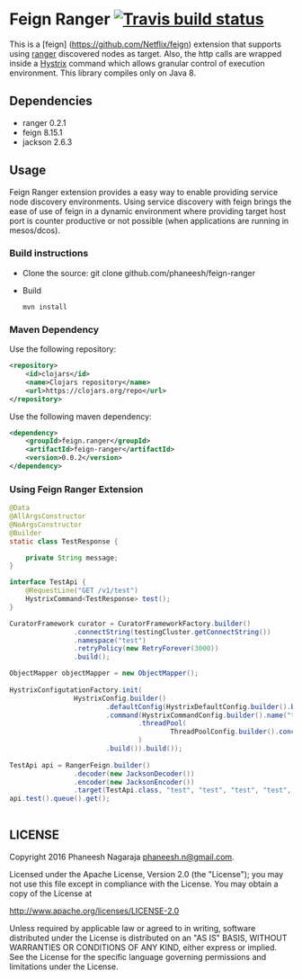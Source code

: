 # Feign Ranger [![Travis build status](https://travis-ci.org/phaneesh/feign-ranger.svg?branch=master)](https://travis-ci.org/phaneesh/feign-ranger)

This is a [feign] (https://github.com/Netflix/feign) extension that supports using [ranger](https://github.com/flipkart-incubator/ranger) discovered nodes as target.
Also, the http calls are wrapped inside a [Hystrix](https://github.com/Netflix/Hystrix) command which allows granular control of execution environment. 
This library compiles only on Java 8.
 
## Dependencies
* ranger 0.2.1  
* feign 8.15.1
* jackson 2.6.3

## Usage
Feign Ranger extension provides a easy way to enable providing service node discovery environments. Using service discovery with feign 
brings the ease of use of feign in a dynamic environment where providing target host port is counter productive or not possible (when applications are running in mesos/dcos). 
 
### Build instructions
  - Clone the source:
        git clone github.com/phaneesh/feign-ranger

  - Build

        mvn install

### Maven Dependency
Use the following repository:
```xml
<repository>
    <id>clojars</id>
    <name>Clojars repository</name>
    <url>https://clojars.org/repo</url>
</repository>
```
Use the following maven dependency:
```xml
<dependency>
    <groupId>feign.ranger</groupId>
    <artifactId>feign-ranger</artifactId>
    <version>0.0.2</version>
</dependency>
```

### Using Feign Ranger Extension
```java
@Data
@AllArgsConstructor
@NoArgsConstructor
@Builder
static class TestResponse {

    private String message;
}

interface TestApi {
    @RequestLine("GET /v1/test")
    HystrixCommand<TestResponse> test();
}

CuratorFramework curator = CuratorFrameworkFactory.builder()
                .connectString(testingCluster.getConnectString())
                .namespace("test")
                .retryPolicy(new RetryForever(3000))
                .build();

ObjectMapper objectMapper = new ObjectMapper();
                
HystrixConfigutationFactory.init(
                HystrixConfig.builder()
                        .defaultConfig(HystrixDefaultConfig.builder().build())
                        .command(HystrixCommandConfig.builder().name("test.test")
                                .threadPool(
                                        ThreadPoolConfig.builder().concurrency(1).timeout(1).build()
                                )
                        .build()).build());
                        
TestApi api = RangerFeign.builder()
                .decoder(new JacksonDecoder())
                .encoder(new JacksonEncoder())
                .target(TestApi.class, "test", "test", "test", "test", curator, false, objectMapper);
api.test().queue().get();
                
```


LICENSE
-------

Copyright 2016 Phaneesh Nagaraja <phaneesh.n@gmail.com>.

Licensed under the Apache License, Version 2.0 (the "License");
you may not use this file except in compliance with the License.
You may obtain a copy of the License at

http://www.apache.org/licenses/LICENSE-2.0

Unless required by applicable law or agreed to in writing, software
distributed under the License is distributed on an "AS IS" BASIS,
WITHOUT WARRANTIES OR CONDITIONS OF ANY KIND, either express or implied.
See the License for the specific language governing permissions and
limitations under the License.